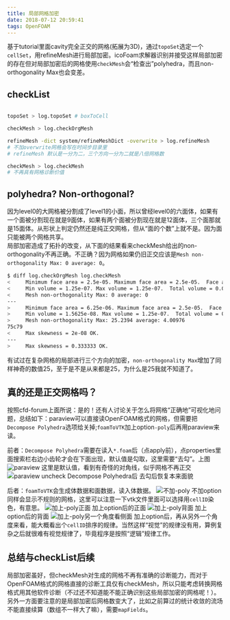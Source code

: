 ```yaml
---
title: 局部网格加密
date: 2018-07-12 20:59:41
tags: OpenFOAM
---
```


基于tutorial里面cavity完全正交的网格(拓展为3D)，通过`topoSet`选定一个`cellSet`，用refineMesh进行局部加密。icoFoam求解器识别并接受这样局部加密的存在但对局部加密后的网格使用`checkMesh`会“检查出”polyhedra，而且non-orthogonality Max也会变差。

## checkList

```bash

topoSet > log.topoSet # boxToCell

checkMesh > log.checkOrgMesh

refineMesh -dict system/refineMeshDict -overwrite > log.refineMesh 
# 不加overwrite网格会写在时间步目录里
# refineMesh 默认是一分为二，三个方向一分为二就是八倍网格数

checkMesh > log.checkMesh
# 不再具有网格诊断价值

```

## polyhedra? Non-orthogonal?
因为level0的大网格被分割成了level1的小面，所以曾经level0的六面体，如果有一个面被分割现在就是9面体，如果有两个面被分割现在就是12面体，三个面那就是15面体。从形状上判定仍然还是纯正交网格，但从“面的个数”上就不是。因为面只能被两个网格共享。   
局部加密造成了拓扑的改变，从下面的结果看来checkMesh给出的non-orthogonality不再正确。不正确？因为网格如果仍旧正交应该是`Mesh non-orthogonality Max: 0 average: 0`。
```bash
$ diff log.checkOrgMesh log.checkMesh
<     Minimum face area = 2.5e-05. Maximum face area = 2.5e-05.  Face area magnitudes OK.
<     Min volume = 1.25e-07. Max volume = 1.25e-07.  Total volume = 0.00025.  Cell volumes OK.
<     Mesh non-orthogonality Max: 0 average: 0
---
>     Minimum face area = 6.25e-06. Maximum face area = 2.5e-05.  Face area magnitudes OK.
>     Min volume = 1.5625e-08. Max volume = 1.25e-07.  Total volume = 0.00025.  Cell volumes OK.
>     Mesh non-orthogonality Max: 25.2394 average: 4.00976
75c79
<     Max skewness = 2e-08 OK.
---
>     Max skewness = 0.333333 OK.
```
有试过在复杂网格的局部进行三个方向的加密，`non-orthogonality Max`增加了同样神奇的数值25，至于是不是从来都是25，为什么是25我就不知道了。

## 真的还是正交网格吗？
按照cfd-forum上面所说：是的！还有人讨论关于怎么将网格“正确地”可视化地问题，总结如下：paraview可以直接读OpenFOAM格式的网格，但需要把`Decompose Polyhedra`选项给关掉;`foamToVTK`加上option`-poly`后再用paraview来读。   

前者：`Decompose Polyhedra`需要在读入`*.foam`后（点apply前），点properties里面搜索栏右边小齿轮才会在下面出现，默认值是勾取，这里需要“去勾”。上图
![paraview](check_DecomposePolyhedra.png)
这里是默认值，看到有奇怪的对角线，似乎网格不再正交
![paraview uncheck Decompose Polyhedra后](unCheck_DecomposePolyhedra.png)
去勾后恢复本来面貌

后者：`foamToVTK`会生成体数据和面数据，读入体数据。
![不加-poly](foamToVTK_front.png)
不加option同样会显示不规则的网格，这里可以注意一下vtk文件里面可以选择用`cellID`染色，有意思。
![加上-poly正面](foamToVTK_op-poly_front.png)
加上option后的正面
![加上-poly背面](foamToVTK_op-poly_back.png)
加上option后的背面
![加上-poly另一个角度看侧面](foamToVTK_op-poly_anotherAngle.png)
加上option后，再从另外一个角度来看，能大概看出个`cellID`排序的规律。当然这样“视觉”的规律没有用，算例复杂之后就很难有视觉规律了，毕竟程序是按照“逻辑”规律工作。

## 总结与checkList后续
局部加密虽好，但checkMesh对生成的网格不再有准确的诊断能力，而对于OpenFOAM格式的网格直接的诊断工具仅有checkMesh，所以只能考虑转换网格格式用其他软件诊断（不过还不知道能不能正确识别这些局部加密的网格呢！）。另外一方面要注意的是局部加密后网格数变大了，比如之前算过的统计收敛的流场不能直接续算（数组不一样大了嘛），需要`mapFields`。
